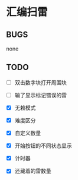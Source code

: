 # 汇编扫雷

## BUGS

none

## TODO

- [ ] 双击数字块打开周围块
- [ ] 输了显示标记错误的雷
- [x] 无赖模式

- [x] 难度区分

- [x] 自定义数量

- [x] 开始按钮的不同状态显示

- [x] 计时器

- [x] 还藏着的雷数量

  